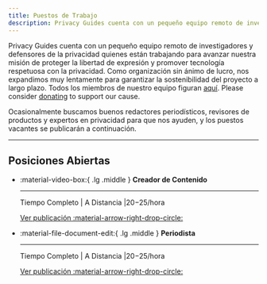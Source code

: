```yaml
---
title: Puestos de Trabajo
description: Privacy Guides cuenta con un pequeño equipo remoto de investigadores y defensores de la privacidad. Cualquier puesto vacante que podremos tener en el futuro será publicado aquí.
---
```


Privacy Guides cuenta con un pequeño equipo remoto de investigadores y defensores de la privacidad quienes están trabajando para avanzar nuestra misión de proteger la libertad de expresión y promover tecnología respetuosa con la privacidad. Como organización sin ánimo de lucro, nos expandimos muy lentamente para garantizar la sostenibilidad del proyecto a largo plazo. Todos los miembros de nuestro equipo figuran [aquí](https://discuss.privacyguides.net/u?group=team\&order=solutions\&period=all). Please consider [donating](https://donate.magicgrants.org/privacyguides) to support our cause.

Ocasionalmente buscamos buenos redactores periodísticos, revisores de productos y expertos en privacidad para que nos ayuden, y los puestos vacantes se publicarán a continuación.

---

## Posiciones Abiertas

<div class="grid cards" markdown>

- :material-video-box:{ .lg .middle } **Creador de Contenido**

  ---

  Tiempo Completo | A Distancia |$20-$25/hora

  [Ver publicación :material-arrow-right-drop-circle:](jobs/content-creator.md)

- :material-file-document-edit:{ .lg .middle } **Periodista**

  ---

  Tiempo Completo | A Distancia |$20-$25/hora

  [Ver publicación :material-arrow-right-drop-circle:](jobs/journalist.md)

</div>
